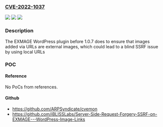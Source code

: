 ### [CVE-2022-1037](https://cve.mitre.org/cgi-bin/cvename.cgi?name=CVE-2022-1037)
![](https://img.shields.io/static/v1?label=Product&message=EXMAGE%20%E2%80%93%20WordPress%20Image%20Links&color=blue)
![](https://img.shields.io/static/v1?label=Version&message=n%2Fa&color=blue)
![](https://img.shields.io/static/v1?label=Vulnerability&message=CWE-918%20Server-Side%20Request%20Forgery%20(SSRF)&color=brighgreen)

### Description

The EXMAGE WordPress plugin before 1.0.7 does to ensure that images added via URLs are external images, which could lead to a blind SSRF issue by using local URLs

### POC

#### Reference
No PoCs from references.

#### Github
- https://github.com/ARPSyndicate/cvemon
- https://github.com/iBLISSLabs/Server-Side-Request-Forgery-SSRF-on-EXMAGE---WordPress-Image-Links

